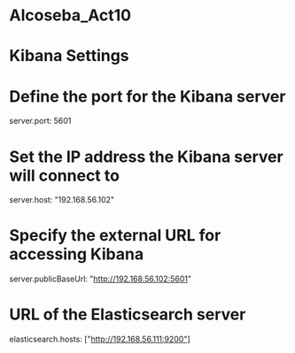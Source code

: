 # Alcoseba_Act10

# Kibana Settings

# Define the port for the Kibana server
server.port: 5601

# Set the IP address the Kibana server will connect to
server.host: "192.168.56.102"

# Specify the external URL for accessing Kibana
server.publicBaseUrl: "http://192.168.56.102:5601"

# URL of the Elasticsearch server
elasticsearch.hosts: ["http://192.168.56.111:9200"]
